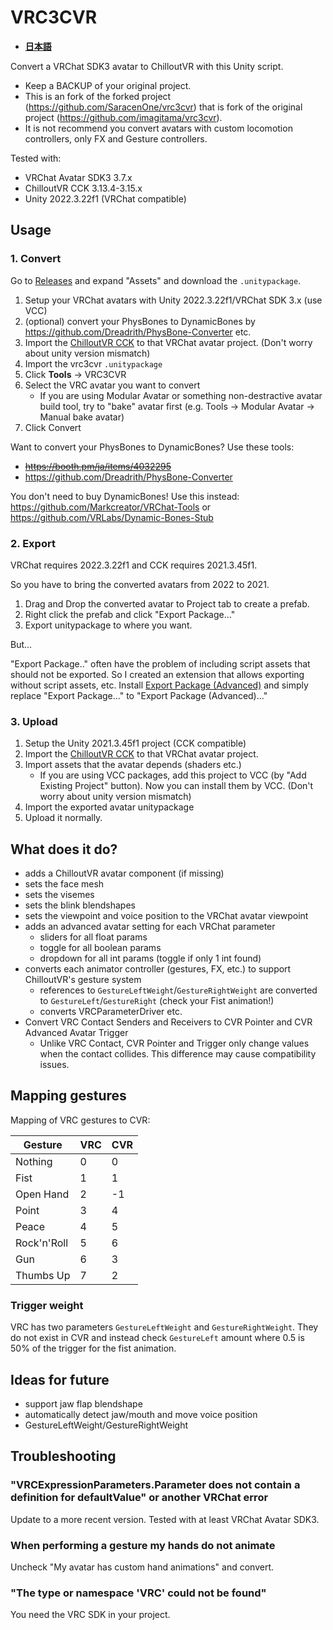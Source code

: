 # VRC3CVR

- **[日本語](README.ja.md)**

Convert a VRChat SDK3 avatar to ChilloutVR with this Unity script.

- Keep a BACKUP of your original project.
- This is an fork of the forked project (https://github.com/SaracenOne/vrc3cvr) that is fork of the original project (https://github.com/imagitama/vrc3cvr).
- It is not recommend you convert avatars with custom locomotion controllers, only FX and Gesture controllers.

Tested with:

- VRChat Avatar SDK3 3.7.x
- ChilloutVR CCK 3.13.4-3.15.x
- Unity 2022.3.22f1 (VRChat compatible)

## Usage

### 1. Convert

Go to [Releases](https://github.com/Narazaka/vrc3cvr/releases/latest) and expand "Assets" and download the `.unitypackage`.

1. Setup your VRChat avatars with Unity 2022.3.22f1/VRChat SDK 3.x (use VCC)
2. (optional) convert your PhysBones to DynamicBones by https://github.com/Dreadrith/PhysBone-Converter etc.
3. Import the [ChilloutVR CCK](https://docs.abinteractive.net/cck/setup/) to that VRChat avatar project. (Don't worry about unity version mismatch)
4. Import the vrc3cvr `.unitypackage`
5. Click **Tools** -> VRC3CVR
6. Select the VRC avatar you want to convert
   - If you are using Modular Avatar or something non-destractive avatar build tool, try to "bake" avatar first (e.g. Tools -> Modular Avatar -> Manual bake avatar)
7. Click Convert

Want to convert your PhysBones to DynamicBones? Use these tools:

- ~~https://booth.pm/ja/items/4032295~~
- https://github.com/Dreadrith/PhysBone-Converter

You don't need to buy DynamicBones! Use this instead: https://github.com/Markcreator/VRChat-Tools or https://github.com/VRLabs/Dynamic-Bones-Stub

### 2. Export

VRChat requires 2022.3.22f1 and CCK requires 2021.3.45f1.

So you have to bring the converted avatars from 2022 to 2021.

1. Drag and Drop the converted avatar to Project tab to create a prefab.
2. Right click the prefab and click "Export Package..."
3. Export unitypackage to where you want.

But...

"Export Package.." often have the problem of including script assets that should not be exported.
So I created an extension that allows exporting without script assets, etc.
Install [Export Package (Advanced)](https://github.com/Narazaka/ExportPackageAdvanced) and simply replace "Export Package..." to "Export Package (Advanced)..."

### 3. Upload

1. Setup the Unity 2021.3.45f1 project (CCK compatible)
2. Import the [ChilloutVR CCK](https://docs.abinteractive.net/cck/setup/) to that VRChat avatar project.
3. Import assets that the avatar depends (shaders etc.)
   - If you are using VCC packages, add this project to VCC (by "Add Existing Project" button). Now you can install them by VCC. (Don't worry about unity version mismatch)
4. Import the exported avatar unitypackage
5. Upload it normally.

## What does it do?

- adds a ChilloutVR avatar component (if missing)
- sets the face mesh
- sets the visemes
- sets the blink blendshapes
- sets the viewpoint and voice position to the VRChat avatar viewpoint
- adds an advanced avatar setting for each VRChat parameter
  - sliders for all float params
  - toggle for all boolean params
  - dropdown for all int params (toggle if only 1 int found)
- converts each animator controller (gestures, FX, etc.) to support ChilloutVR's gesture system
  - references to `GestureLeftWeight`/`GestureRightWeight` are converted to `GestureLeft`/`GestureRight` (check your Fist animation!)
  - converts VRCParameterDriver etc.
- Convert VRC Contact Senders and Receivers to CVR Pointer and CVR Advanced Avatar Trigger
  - Unlike VRC Contact, CVR Pointer and Trigger only change values when the contact collides. This difference may cause compatibility issues.

## Mapping gestures

Mapping of VRC gestures to CVR:

| Gesture     | VRC | CVR |
| ----------- | --- | --- |
| Nothing     | 0   | 0   |
| Fist        | 1   | 1   |
| Open Hand   | 2   | -1  |
| Point       | 3   | 4   |
| Peace       | 4   | 5   |
| Rock'n'Roll | 5   | 6   |
| Gun         | 6   | 3   |
| Thumbs Up   | 7   | 2   |

### Trigger weight

VRC has two parameters `GestureLeftWeight` and `GestureRightWeight`. They do not exist in CVR and instead check `GestureLeft` amount where 0.5 is 50% of the trigger for the fist animation.

## Ideas for future

- support jaw flap blendshape
- automatically detect jaw/mouth and move voice position
- GestureLeftWeight/GestureRightWeight

## Troubleshooting

### "VRCExpressionParameters.Parameter does not contain a definition for defaultValue" or another VRChat error

Update to a more recent version. Tested with at least VRChat Avatar SDK3.

### When performing a gesture my hands do not animate

Uncheck "My avatar has custom hand animations" and convert.

### "The type or namespace 'VRC' could not be found"

You need the VRC SDK in your project.
